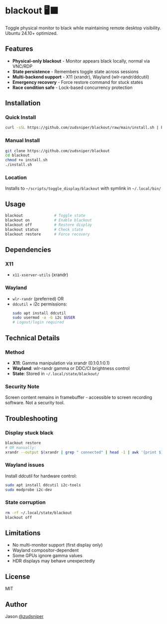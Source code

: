 # blackout 🖥️⬛

Toggle physical monitor to black while maintaining remote desktop visibility. Ubuntu 24.10+ optimized.

## Features

- **Physical-only blackout** - Monitor appears black locally, normal via VNC/RDP
- **State persistence** - Remembers toggle state across sessions  
- **Multi-backend support** - X11 (xrandr), Wayland (wlr-randr/ddcutil)
- **Emergency recovery** - Force restore command for stuck states
- **Race condition safe** - Lock-based concurrency protection

## Installation

### Quick Install
```bash
curl -sSL https://github.com/zudsniper/blackout/raw/main/install.sh | bash
```

### Manual Install
```bash
git clone https://github.com/zudsniper/blackout
cd blackout
chmod +x install.sh
./install.sh
```

### Location
Installs to `~/scripts/toggle_display/blackout` with symlink in `~/.local/bin/`

## Usage

```bash
blackout              # Toggle state
blackout on           # Enable blackout
blackout off          # Restore display
blackout status       # Check state
blackout restore      # Force recovery
```

## Dependencies

### X11
- `x11-xserver-utils` (xrandr)

### Wayland
- `wlr-randr` (preferred) OR
- `ddcutil` + i2c permissions:
  ```bash
  sudo apt install ddcutil
  sudo usermod -a -G i2c $USER
  # Logout/login required
  ```

## Technical Details

### Method
- **X11**: Gamma manipulation via xrandr (0.1:0.1:0.1)
- **Wayland**: wlr-randr gamma or DDC/CI brightness control
- **State**: Stored in `~/.local/state/blackout/`

### Security Note
Screen content remains in framebuffer - accessible to screen recording software. Not a security tool.

## Troubleshooting

### Display stuck black
```bash
blackout restore
# OR manually:
xrandr --output $(xrandr | grep " connected" | head -1 | awk '{print $1}') --gamma 1:1:1 --brightness 1
```

### Wayland issues
Install ddcutil for hardware control:
```bash
sudo apt install ddcutil i2c-tools
sudo modprobe i2c-dev
```

### State corruption
```bash
rm -rf ~/.local/state/blackout
blackout off
```

## Limitations

- No multi-monitor support (first display only)
- Wayland compositor-dependent
- Some GPUs ignore gamma values
- HDR displays may behave unexpectedly

## License

MIT

## Author

Jason [@zudsniper](https://github.com/zudsniper)